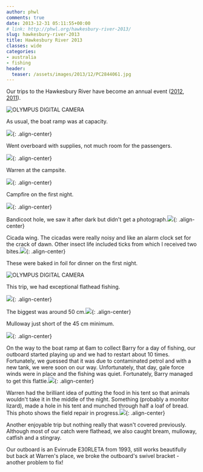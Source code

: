 ```yaml
---
author: phwl
comments: true
date: 2013-12-31 05:11:55+00:00
# link: http://phwl.org/hawkesbury-river-2013/
slug: hawkesbury-river-2013
title: Hawkesbury River 2013
classes: wide
categories:
- australia
- fishing
header:
  teaser: /assets/images/2013/12/PC2844061.jpg
---
```


Our trips to the Hawkesbury River have become an annual event ([2012](http://www.phwl.org/hawkesbury-river-2012-2/), [2011](http://www.phwl.org/hawkesbury-river-2011/)).

![OLYMPUS DIGITAL CAMERA](/assets/images/2013/12/PC2844061.jpg)

<!-- more -->

As usual, the boat ramp was at capacity.

![](/assets/images/2013/12/PC2743471.jpg){: .align-center}

Went overboard with supplies, not much room for the passengers.

![](/assets/images/2013/12/PC2743491.jpg){: .align-center}

Warren at the campsite.

![](/assets/images/2013/12/PC2843921.jpg){: .align-center}

Campfire on the first night.

![](/assets/images/2013/12/PC2743671.jpg){: .align-center}

Bandicoot hole, we saw it after dark but didn't get a photograph.![](/assets/images/2013/12/PC2843781.jpg){: .align-center}

Cicada wing. The cicadas were really noisy and like an alarm clock set for the crack of dawn. Other insect life included ticks from which I received two bites.![](/assets/images/2013/12/PC2843941.jpg){: .align-center}

These were baked in foil for dinner on the first night.

![OLYMPUS DIGITAL CAMERA](/assets/images/2013/12/PC2743541.jpg)

This trip, we had exceptional flathead fishing.

![](/assets/images/2013/12/PC2844121.jpg){: .align-center}

The biggest was around 50 cm.![](/assets/images/2013/12/PC2844131.jpg){: .align-center}

Mulloway just short of the 45 cm minimum.

![](/assets/images/2013/12/PC2844081.jpg){: .align-center}

On the way to the boat ramp at 6am to collect Barry for a day of fishing, our outboard started playing up and we had to restart about 10 times. Fortunately, we guessed that it was due to contaminated petrol and with a new tank, we were soon on our way. Unfortunately, that day, gale force winds were in place and the fishing was quiet. Fortunately, Barry managed to get this flattie.![](/assets/images/2013/12/PC294417.jpg){: .align-center}

Warren had the brilliant idea of putting the food in his tent so that animals wouldn't take it in the middle of the night. Something (probably a monitor lizard), made a hole in his tent and munched through half a loaf of bread. This photo shows the field repair in progress.![](/assets/images/2013/12/PC294423.jpg){: .align-center}

Another enjoyable trip but nothing really that wasn't covered previously. Although most of our catch were flathead, we also caught bream, mulloway, catfish and a stingray.

Our outboard is an Evinrude E30RLETA from 1993, still works beautifully but back at Warren's place, we broke the outboard's swivel bracket - another problem to fix!
